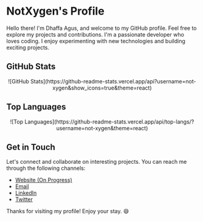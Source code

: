 # NotXygen's Profile

Hello there! I'm Dhaffa Agus, and welcome to my GitHub profile. Feel free to explore my projects and contributions. 
I'm a passionate developer who loves coding. I enjoy experimenting with new technologies and building exciting projects.

## GitHub Stats
<p align="center">![GitHub Stats](https://github-readme-stats.vercel.app/api?username=not-xygen&show_icons=true&theme=react)</p>

## Top Languages
<p align="center">![Top Languages](https://github-readme-stats.vercel.app/api/top-langs/?username=not-xygen&theme=react)</p>

## Get in Touch
Let's connect and collaborate on interesting projects. You can reach me through the following channels:
- [Website (On Progress)](https://yourwebsite.com)
- [Email](mailto:dhaffaagus09@email.com)
- [LinkedIn](https://linkedin.com/in/dhaffa-agus)
- [Twitter](https://twitter.com/dhaffaagus)

Thanks for visiting my profile! Enjoy your stay. 😄
